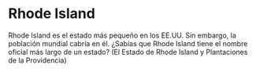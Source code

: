 # Rhode Island

Rhode Island es el estado más pequeño en los EE.UU. Sin embargo, la población
mundial cabría en él. ¿Sabías que Rhode Island tiene el nombre oficial más largo
de un estado? (El Estado de Rhode Island y Plantaciones de la Providencia)
